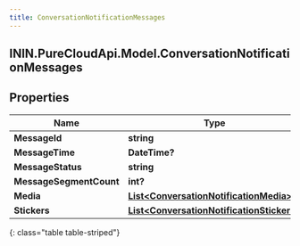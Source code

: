 ```yaml
---
title: ConversationNotificationMessages
---
```

## ININ.PureCloudApi.Model.ConversationNotificationMessages

## Properties

|Name | Type | Description | Notes|
|------------ | ------------- | ------------- | -------------|
| **MessageId** | **string** |  | [optional] |
| **MessageTime** | **DateTime?** |  | [optional] |
| **MessageStatus** | **string** |  | [optional] |
| **MessageSegmentCount** | **int?** |  | [optional] |
| **Media** | [**List&lt;ConversationNotificationMedia&gt;**](ConversationNotificationMedia.html) |  | [optional] |
| **Stickers** | [**List&lt;ConversationNotificationStickers&gt;**](ConversationNotificationStickers.html) |  | [optional] |
{: class="table table-striped"}


